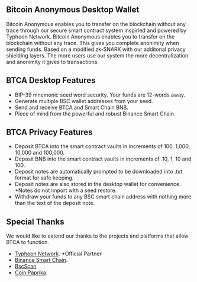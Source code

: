 ## Bitcoin Anonymous Desktop Wallet

Bitcoin Anonymous enables you to transfer on the blockchain without any trace through our secure smart contract system inspiried and powered by Typhoon Network. Bitcoin Anonymous enables you to transfer on the blockchain without any trace. This gives you complete anonimity when sending funds. Based on a modified zk-SNARK with our additonal privacy shielding layers. The more users use our system the more decentralization and anonimity it gives to transactions.

## BTCA Desktop Features

- BIP-39 mnemonic seed word security. Your funds are 12-words away.
- Generate multiple BSC wallet addresses from your seed.
- Send and receive BTCA and Smart Chain BNB.
- Piece of mind from the powerful and robust Binance Smart Chain.

## BTCA Privacy Features

- Deposit BTCA into the smart contract vaults in increments of 100, 1,000, 10,000 and 100,000.
- Deposit BNB into the smart contract vaults in increments of .10, 1, 10 and 100.
- Deposit notes are automatically prompted to be downloaded into .txt format for safe keeping.
- Deposit notes are also stored in the desktop wallet for convenience. *Notes do not import with a seed restore.
- Withdraw your funds to any BSC smart chain address with nothing more than the text of the deposit note.

## Special Thanks

We would like to extend our thanks to the projects and platforms that allow BTCA to function.

- [Typhoon Network](https://typhoon.network). *Official Partner
- [Binance Smart Chain](https://www.binance.org/en/smartChain).
- [BscScan](https://bscscan.com)
- [Coin Paprika](https://coinpaprika.com).
